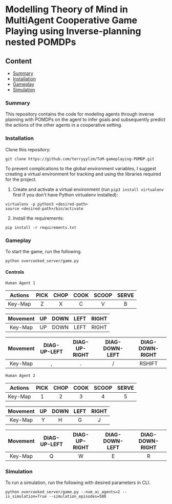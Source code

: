 # Modelling Theory of Mind in MultiAgent Cooperative Game Playing using Inverse-planning nested POMDPs

## Content
* [Summary](#Summary)
* [Installation](#Installation)
* [Gameplay](#Gameplay)
* [Simulation](#Simulation)

### Summary
This repository contains the code for modeling agents through inverse planning with POMDPs on the agent to infer goals and subsequently predict the actions of the other agents in a cooperative setting.

### Installation
Clone this repository:
```
git clone https://github.com/terryyylim/ToM-gameplaying-POMDP.git
```

To prevent complications to the global environment variables, I suggest creating a virtual environment for tracking and using the libraries required for the project.

1. Create and activate a virtual environment (run `pip3 install virtualenv` first if you don't have Python virtualenv installed):
```
virtualenv -p python3 <desired-path>
source <desired-path>/bin/activate
```

2. Install the requirements:
```
pip install -r requirements.txt
```

### Gameplay
To start the game, run the following.
```
python overcooked_server/game.py
```

#### Controls
```Human Agent 1```

| Actions | PICK | CHOP | COOK | SCOOP | SERVE |
| :-----: | :---: | :---: | :---: | :---: | :---: |
| Key-Map |  Z  |  X  |  C  |  V  |  B  |

| Movement | UP  | DOWN | LEFT | RIGHT | 
| :------: | :-: | :--: | :--: | :---: |
| Key-Map  | UP  | DOWN | LEFT | RIGHT |

| Movement | DIAG-UP-LEFT | DIAG-UP-RIGHT | DIAG-DOWN-LEFT | DIAG-DOWN-RIGHT |
| :------: | :----------: | :-----------: | :------------: | :-------------: |
| Key-Map  |       ,      |        .      |        /       |      RSHIFT     |

```Human Agent 2```

| Actions | PICK | CHOP | COOK | SCOOP | SERVE |
| :-----: | :---: | :---: | :---: | :---: | :---: |
| Key-Map |   1  |   2  |   3  |   4   |   5   |

| Movement | UP  | DOWN | LEFT | RIGHT | 
| :------: | :-: | :--: | :--: | :---: |
| Key-Map  |  Y  |  H   |  G   |   J   |

| Movement | DIAG-UP-LEFT | DIAG-UP-RIGHT | DIAG-DOWN-LEFT | DIAG-DOWN-RIGHT |
| :------: | :----------: | :-----------: | :------------: | :-------------: |
| Key-Map  |       Q      |        W      |        E       |         R       |

### Simulation
To run a simulation, run the following with desired parameters in CLI.
```
python overcooked_server/game.py --num_ai_agents=2 --is_simulation=True --simulation_episodes=500
```